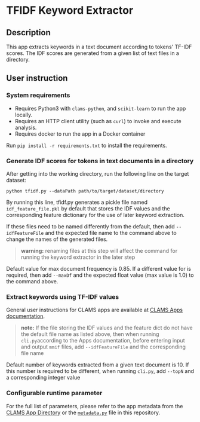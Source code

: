 
# TFIDF Keyword Extractor 

## Description

This app extracts keywords in a text document according to tokens' TF-IDF scores. The IDF scores are generated from 
a given list of text files in a directory.

## User instruction
### System requirements
* Requires Python3 with `clams-python`, and `scikit-learn` to run the app locally.
* Requires an HTTP client utility (such as `curl`) to invoke and execute analysis.
* Requires docker to run the app in a Docker container 

Run `pip install -r requirements.txt` to install the requirements.

### Generate IDF scores for tokens in text documents in a directory 
After getting into the working directory, run the following line on the target dataset:

`python tfidf.py --dataPath path/to/target/dataset/directory`

By running this line, tfidf.py generates a pickle file named `idf_feature_file.pkl` by default that stores the IDF values
and the corresponding feature dictionary for the use of later keyword extraction. 

If these files need to be named differently from the default, then add `--idfFeatureFile` and the expected
file name to the command above to change the names of the generated files. 

> **warning:**
> renaming files at this step will affect the command for running the keyword extractor in the later step 

Default value for max document frequency is 0.85. If a different value for is required, then add `--maxDf` 
and the expected float value (max value is 1.0) to the command above. 

### Extract keywords using TF-IDF values

General user instructions for CLAMS apps are available at [CLAMS Apps documentation](https://apps.clams.ai/clamsapp).

> **note:**
> If the file storing the IDF values and the feature dict do not have the default file name as listed above, 
> then when running `cli.py`according to the Apps documentation, before entering input and output `mmif` files, 
> add `--idfFeatureFile` and the corresponding file name 

Default number of keywords extracted from a given text document is 10. If this number
is required to be different, when running `cli.py`, add `--topN` and a corresponding integer value

### Configurable runtime parameter

For the full list of parameters, please refer to the app metadata from the [CLAMS App Directory](https://apps.clams.ai) 
or the [`metadata.py`](metadata.py) file in this repository.

